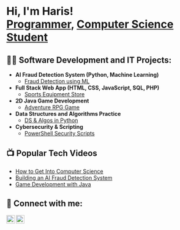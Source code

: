 <h1>Hi, I'm Haris! <br/><a href="https://github.com/your-github">Programmer</a>, <a href="https://www.linkedin.com/in/your-linkedin">Computer Science Student</a></h1>

<h2>👨‍💻 Software Development and IT Projects:</h2>

- <b>AI Fraud Detection System (Python, Machine Learning)</b>
  - [Fraud Detection using ML](https://github.com/your-github/AI-Fraud-Detection)
- <b>Full Stack Web App (HTML, CSS, JavaScript, SQL, PHP)</b>
  - [Sports Equipment Store](https://github.com/your-github/Sports-Equipment-Store)
- <b>2D Java Game Development</b>
  - [Adventure RPG Game](https://github.com/your-github/Java-RPG-Game)
- <b>Data Structures and Algorithms Practice</b>
  - [DS & Algos in Python](https://github.com/your-github/DSA-Practice)
- <b>Cybersecurity & Scripting</b>
  - [PowerShell Security Scripts](https://github.com/your-github/Cybersecurity-Scripts)

<h2>📺 Popular Tech Videos</h2>

- [How to Get Into Computer Science](https://www.youtube.com/your-channel/video1)
- [Building an AI Fraud Detection System](https://www.youtube.com/your-channel/video2)
- [Game Development with Java](https://www.youtube.com/your-channel/video3)

<h2> 🤳 Connect with me:</h2>

[<img align="left" alt="Haris | GitHub" width="22px" src="https://cdn.jsdelivr.net/npm/simple-icons@v3/icons/github.svg" />][github]
[<img align="left" alt="Haris | LinkedIn" width="22px" src="https://cdn.jsdelivr.net/npm/simple-icons@v3/icons/linkedin.svg" />][linkedin]

[github]: https://github.com/your-github
[linkedin]: https://linkedin.com/in/your-linkedin


<!--
**joshmadakor1/joshmadakor1** is a ✨ _special_ ✨ repository because its `README.md` (this file) appears on your GitHub profile.

Here are some ideas to get you started:

- 🔭 I’m currently working on ...
- 🌱 I’m currently learning ...
- 👯 I’m looking to collaborate on ...
- 🤔 I’m looking for help with ...
- 💬 Ask me about ...
- 📫 How to reach me: ...
- 😄 Pronouns: ...
- ⚡ Fun fact: ...
-->
<!--
**Ha0Ris5/Ha0Ris5** is a ✨ _special_ ✨ repository because its `README.md` (this file) appears on your GitHub profile.

Here are some ideas to get you started:

- 🔭 I’m currently working on ...
- 🌱 I’m currently learning ...
- 👯 I’m looking to collaborate on ...
- 🤔 I’m looking for help with ...
- 💬 Ask me about ...
- 📫 How to reach me: ...
- 😄 Pronouns: ...
- ⚡ Fun fact: ...
-->
